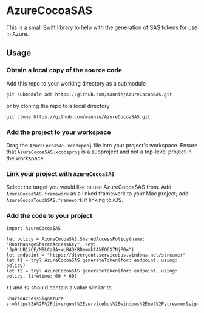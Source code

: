# AzureCocoaSAS
This is a small Swift library to help with the generation of SAS tokens for use in Azure.

## Usage

### Obtain a local copy of the source code
Add this repo to your working directory as a submodule
```
git submodule add https://github.com/mannie/AzureCocoaSAS.git
```
or by cloning the repo to a local directory
```
git clone https://github.com/mannie/AzureCocoaSAS.git
```

### Add the project to your workspace
Drag the `AzureCocoaSAS.xcodeproj` file into your project's workspace. Ensure that `AzureCocoaSAS.xcodeproj` is a subproject and not a top-level project in the workspace.

### Link your project with `AzureCocoaSAS`
Select the target you would like to use AzureCocoaSAS from. Add `AzureCocoaSAS.framework` as a linked framework to your Mac project; add `AzureCocoaTouchSAS.framework` if linking to iOS.

### Add the code to your project

```
import AzureCocoaSAS

let policy = AzureCocoaSAS.SharedAccessPolicy(name: "RootManageSharedAccessKey", key: "Jp9cUB1iCF/MBLCa9A+wLB4DKBDewmkfAkEQ6X7NjP0=")
let endpoint = "https://divergent.servicebus.windows.net/streamer"
let t1 = try? AzureCocoaSAS.generateToken(for: endpoint, using: policy)
let t2 = try? AzureCocoaSAS.generateToken(for: endpoint, using: policy, lifetime: 60 * 60)
```

`t1` and `t2` should contain a value similar to
```
SharedAccessSignature sr=https%3A%2F%2Fdivergent%2Eservicebus%2Ewindows%2Enet%2Fstreamer&sig=HSAV7m0vOLP032URaAlNTMTIdW2MGpJA1xu2Te%2Bi5k8%3D&se=1548446767&skn=RootManageSharedAccessKey
```


